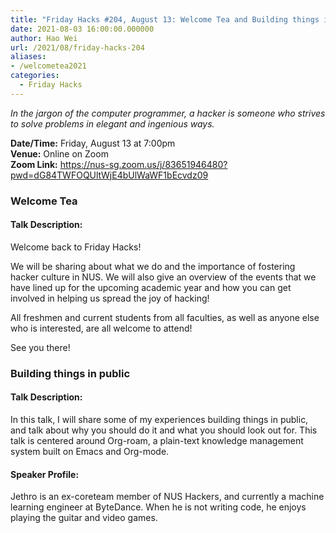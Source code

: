 ```yaml
---
title: "Friday Hacks #204, August 13: Welcome Tea and Building things in public"
date: 2021-08-03 16:00:00.000000
author: Hao Wei
url: /2021/08/friday-hacks-204
aliases:
- /welcometea2021
categories:
  - Friday Hacks
---
```


<em>In the jargon of the computer programmer, a hacker is someone who strives to solve problems in elegant and ingenious ways.</em>

**Date/Time:** Friday, August 13 at 7:00pm<br />
**Venue:** Online on Zoom<br />
**Zoom Link:** https://nus-sg.zoom.us/j/83651946480?pwd=dG84TWFOQUltWjE4bUlWaWF1bEcvdz09

### Welcome Tea

#### Talk Description:

Welcome back to Friday Hacks!

We will be sharing about what we do and the importance of fostering hacker culture in NUS. We will also give an overview of the events that we have lined up for the upcoming academic year and how you can get involved in helping us spread the joy of hacking!

All freshmen and current students from all faculties, as well as anyone else who is interested, are all welcome to attend!

See you there!

### Building things in public

#### Talk Description:

In this talk, I will share some of my experiences building things in public, and talk about why you should do it and what you should look out for. This talk is centered around Org-roam, a plain-text knowledge management system built on Emacs and Org-mode.

#### Speaker Profile:

Jethro is an ex-coreteam member of NUS Hackers, and currently a machine learning engineer at ByteDance. When he is not writing code, he enjoys playing the guitar and video games.